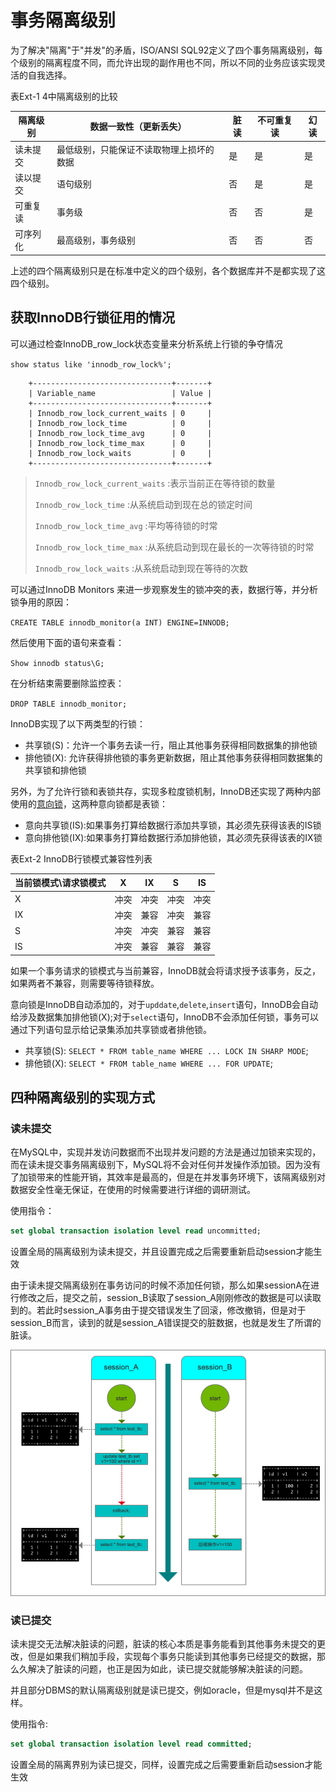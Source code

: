 # 事务隔离级别

为了解决"隔离"于"并发"的矛盾，ISO/ANSI SQL92定义了四个事务隔离级别，每个级别的隔离程度不同，而允许出现的副作用也不同，所以不同的业务应该实现灵活的自我选择。

表Ext-1 4中隔离级别的比较

|隔离级别|数据一致性（更新丢失）|脏读|不可重复读|幻读|
|---|---|---|---|---|
|读未提交|最低级别，只能保证不读取物理上损坏的数据|是| 是| 是|
|读以提交|语句级别|否|是|是|
|可重复读|事务级|否|否|是|
|可序列化|最高级别，事务级别|否|否|否|

上述的四个隔离级别只是在标准中定义的四个级别，各个数据库并不是都实现了这四个级别。

## 获取InnoDB行锁征用的情况

可以通过检查InnoDB_row_lock状态变量来分析系统上行锁的争夺情况

`show status like 'innodb_row_lock%';`
```
    +-------------------------------+-------+
    | Variable_name                 | Value |
    +-------------------------------+-------+
    | Innodb_row_lock_current_waits | 0     |
    | Innodb_row_lock_time          | 0     |
    | Innodb_row_lock_time_avg      | 0     |
    | Innodb_row_lock_time_max      | 0     |
    | Innodb_row_lock_waits         | 0     |
    +-------------------------------+-------+
```

> `Innodb_row_lock_current_waits`       :表示当前正在等待锁的数量
> 
> `Innodb_row_lock_time`                :从系统启动到现在总的锁定时间
> 
> `Innodb_row_lock_time_avg`            :平均等待锁的时常
> 
> `Innodb_row_lock_time_max`            :从系统启动到现在最长的一次等待锁的时常
> 
> `Innodb_row_lock_waits`               :从系统启动到现在等待的次数

可以通过InnoDB Monitors 来进一步观察发生的锁冲突的表，数据行等，并分析锁争用的原因：

`CREATE TABLE innodb_monitor(a INT)
    ENGINE=INNODB;`   

然后使用下面的语句来查看：

`Show innodb status\G;`

在分析结束需要删除监控表：

`DROP TABLE innodb_monitor;`

InnoDB实现了以下两类型的行锁：
* 共享锁(S)：允许一个事务去读一行，阻止其他事务获得相同数据集的排他锁
* 排他锁(X): 允许获得排他锁的事务更新数据，阻止其他事务获得相同数据集的共享锁和排他锁

另外，为了允许行锁和表锁共存，实现多粒度锁机制，InnoDB还实现了两种内部使用的[意向锁](../MySql原理/Ext3:InnoDB中的意向锁.md)，这两种意向锁都是表锁：
* 意向共享锁(IS):如果事务打算给数据行添加共享锁，其必须先获得该表的IS锁
* 意向排他锁(IX):如果事务打算给数据行添加排他锁，其必须先获得该表的IX锁

表Ext-2 InnoDB行锁模式兼容性列表

|当前锁模式\请求锁模式|X|IX|S|IS|
|---|---|---|---|---|
|X|冲突|冲突|冲突|冲突|
|IX|冲突|兼容|冲突|兼容|
|S|冲突|冲突|兼容|兼容|
|IS|冲突|兼容|兼容|兼容|

如果一个事务请求的锁模式与当前兼容，InnoDB就会将请求授予该事务，反之，如果两者不兼容，则需要等待锁释放。

意向锁是InnoDB自动添加的，对于`upddate`,`delete`,`insert`语句，InnoDB会自动给涉及数据集加排他锁(X);对于`select`语句，InnoDB不会添加任何锁，事务可以通过下列语句显示给记录集添加共享锁或者排他锁。

* 共享锁(S): `SELECT * FROM table_name WHERE ... LOCK IN SHARP MODE`;
* 排他锁(X): `SELECT * FROM table_name WHERE ... FOR UPDATE`;

## 四种隔离级别的实现方式
### 读未提交
在MySQL中，实现并发访问数据而不出现并发问题的方法是通过加锁来实现的，而在读未提交事务隔离级别下，MySQL将不会对任何并发操作添加锁。因为没有了加锁带来的性能开销，其效率是最高的，但是在并发事务环境下，该隔离级别对数据安全性毫无保证，在使用的时候需要进行详细的调研测试。

使用指令：
``` sql 
set global transaction isolation level read uncommitted;
```

设置全局的隔离级别为读未提交，并且设置完成之后需要重新启动session才能生效

由于读未提交隔离级别在事务访问的时候不添加任何锁，那么如果sessionA在进行修改之后，提交之前，session_B读取了session_A刚刚修改的数据是可以读取到的。若此时session_A事务由于提交错误发生了回滚，修改撤销，但是对于session_B而言，读到的就是session_A错误提交的脏数据，也就是发生了所谓的脏读。

![读未提交](../../imageDir/readUnCommit.png)

### 读已提交

读未提交无法解决脏读的问题，脏读的核心本质是事务能看到其他事务未提交的更改，但是如果我们稍加手段，实现每个事务只能读到其他事务已经提交的数据，那么久解决了脏读的问题，也正是因为如此，读已提交就能够解决脏读的问题。

并且部分DBMS的默认隔离级别就是读已提交，例如oracle，但是mysql并不是这样。

使用指令:
```SQL
set global transaction isolation level read committed;
```

设置全局的隔离界别为读已提交，同样，设置完成之后需要重新启动session才能生效

